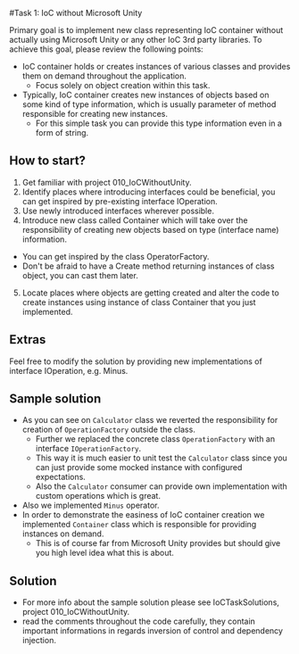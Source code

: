 #Task 1: IoC without Microsoft Unity

Primary goal is to implement new class representing IoC container without actually using Microsoft Unity or any other IoC 3rd party libraries. To achieve this goal, please review the following points:
* IoC container holds or creates instances of various classes and provides them on demand throughout the application.
  * Focus solely on object creation within this task.
* Typically, IoC container creates new instances of objects based on some kind of type information, which is usually parameter of method responsible for creating new instances.
  * For this simple task you can provide this type information even in a form of string.


## How to start?

1. Get familiar with project 010_IoCWithoutUnity.
2. Identify places where introducing interfaces could be beneficial, you can get inspired by pre-existing interface IOperation.
3. Use newly introduced interfaces wherever possible.
4. Introduce new class called Container which will take over the responsibility of creating new objects based on type (interface name) information.
  * You can get inspired by the class OperatorFactory.
  * Don't be afraid to have a Create method returning instances of class object, you can cast them later.
5. Locate places where objects are getting created and alter the code to create instances using instance of class Container that you just implemented.

## Extras

Feel free to modify the solution by providing new implementations of interface IOperation, e.g. Minus.

## Sample solution

* As you can see on ```Calculator``` class we reverted the responsibility for creation of ```OperationFactory``` outside the class.
  * Further we replaced the concrete class ```OperationFactory``` with an interface ```IOperationFactory```.
  * This way it is much easier to unit test the ```Calculator``` class since you can just provide some mocked instance with configured expectations.
  * Also the ```Calculator``` consumer can provide own implementation with custom operations which is great.
* Also we implemented ```Minus``` operator.
* In order to demonstrate the easiness of IoC container creation we implemented ```Container``` class which is responsible for providing instances on demand.
  * This is of course far from Microsoft Unity provides but should give you high level idea what this is about.

## Solution

* For more info about the sample solution please see IoCTaskSolutions, project 010_IoCWithoutUnity.
* read the comments throughout the code carefully, they contain important informations in regards inversion of control and dependency injection.
